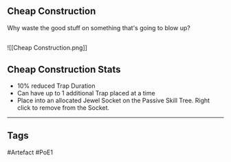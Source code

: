 ## Cheap Construction
Why waste the good stuff on something that's going to blow up?
##
![[Cheap Construction.png]]
## Cheap Construction Stats
- 10% reduced Trap Duration
- Can have up to 1 additional Trap placed at a time
- Place into an allocated Jewel Socket on the Passive Skill Tree. Right click to remove from the Socket.


---
## Tags
#Artefact
#PoE1